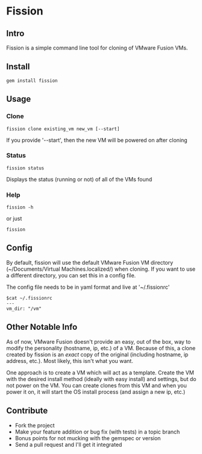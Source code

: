 # Fission

## Intro
Fission is a simple command line tool for cloning of VMware Fusion VMs.


## Install
    gem install fission


## Usage
### Clone
    fission clone existing_vm new_vm [--start]

If you provide '--start', then the new VM will be powered on after cloning

### Status
    fission status

Displays the status (running or not) of all of the VMs found

### Help
    fission -h

or just

    fission


## Config
By default, fission will use the default VMware Fusion VM directory
(~/Documents/Virtual Machines.localized/) when cloning.  If you want to use a
different directory, you can set this in a config file.

The config file needs to be in yaml format and live at '~/.fissionrc'

    $cat ~/.fissionrc
    ---
    vm_dir: "/vm"


## Other Notable Info
As of now, VMware Fusion doesn't provide an easy, out of
the box, way to modify the personality (hostname, ip, etc.) of a VM.  Because of
this, a clone created by fission is an _exact_ copy of the original (including
hostname, ip address, etc.).  Most likely, this isn't what you want.

One approach is to create a VM which will act as a template.  Create the VM with
the desired install method (ideally with easy install) and settings, but do not
power on the VM.  You can create clones from this VM and when you power it on,
it will start the OS install process (and assign a new ip, etc.)


## Contribute
* Fork the project
* Make your feature addition or bug fix (with tests) in a topic branch
* Bonus points for not mucking with the gemspec or version
* Send a pull request and I'll get it integrated
